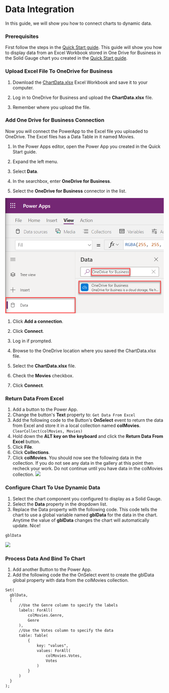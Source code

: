 # Data Integration

In this guide, we will show you how to connect charts to dynamic data.

### Prerequisites

First follow the steps in the [Quick Start guide](/).  This guide will show you how to display data from an Excel Workbook stored in One Drive for Business in the Solid Gauge chart you created in the [Quick Start guide](/).

### Upload Excel File To OneDrive for Business

1. Download the [ChartData.xlsx](/../master/ChartData.xlsx) Excel Workbook and save it to your computer.

1. Log in to OneDrive for Business and upload the **ChartData.xlsx** file.

1. Remember where you upload the file.

### Add One Drive for Business Connection

Now you will connect the PowerApp to the Excel file you uploaded to OneDrive.  The Excel files has a Data Table in it named Movies.

1. In the Power Apps editor, open the Power App you created in the Quick Start guide.

1. Expand the left menu.

1. Select **Data**.

1. In the searchbox, enter **OneDrive for Business**.

1. Select the **OneDrive for Business** connector in the list.

  ![](images/data-integration-onedrive-connector.png)
  
1. Click **Add a connection**.

1. Click **Connect**.

1. Log in if prompted.

1. Browse to the OneDrive location where you saved the ChartData.xlsx file.

1. Select the **ChartData.xlsx** file.

1. Check the **Movies** checkbox.

1. Click **Connect**.
  
### Return Data From Excel

1. Add a button to the Power App.
1. Change the button's **Text** property to:
  ```Get Data From Excel```  
1. Add the following code to the Button's **OnSelect** event to return the data from Excel and store it in a local collection named **colMovies**.
  ```ClearCollect(colMovies, Movies)```
1. Hold down the **ALT key on the keyboard** and click the **Return Data From Excel** button.  
1. Click **File**.
1. Click **Collections**.
1. Click **colMovies**.
You should now see the following data in the collection. If you do not see any data in the gallery at this point then recheck your work.  Do not continue until you have data in the colMovies collection.
  ![](images/data-integration-data-test.png)

### Configure Chart To Use Dynamic Data

1. Select the chart component you configured to display as a Solid Gauge.  
1. Select the **Data** property in the dropdown list.
1. Replace the Data property with the following code.  This code tells the chart to use a global variable named **gblData** for the data in the chart.  Anytime the value of **gblData** changes the chart will automatically update.  Nice!
  ```
  gblData
  ```
  ![](images/data-integration-data-property.png)
    
### Process Data And Bind To Chart

1. Add another Button to the Power App.
1. Add the following code the the OnSelect event to create the gblData global property with data from the colMovies collection.
  ```
  Set(
    gblData,
    {
        //Use the Genre column to specify the labels
        labels: ForAll(
            colMovies.Genre,
            Genre
        ),
        //Use the Votes column to specify the data
        table: Table(
            {
                key: "values",
                values: ForAll(
                    colMovies.Votes,
                    Votes
                )
            }
        )
    }
  );
  ```
  
  ###
